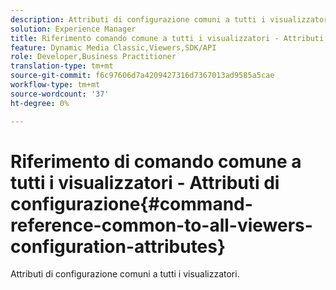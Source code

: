 ```yaml
---
description: Attributi di configurazione comuni a tutti i visualizzatori.
solution: Experience Manager
title: Riferimento comando comune a tutti i visualizzatori - Attributi di configurazione
feature: Dynamic Media Classic,Viewers,SDK/API
role: Developer,Business Practitioner
translation-type: tm+mt
source-git-commit: f6c97606d7a4209427316d7367013ad9585a5cae
workflow-type: tm+mt
source-wordcount: '37'
ht-degree: 0%

---
```



# Riferimento di comando comune a tutti i visualizzatori - Attributi di configurazione{#command-reference-common-to-all-viewers-configuration-attributes}

Attributi di configurazione comuni a tutti i visualizzatori.

